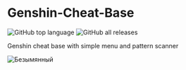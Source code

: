 # Genshin-Cheat-Base

![GitHub top language](https://img.shields.io/github/languages/top/xsslize/Genshin-Cheat-Base)
![GitHub all releases](https://img.shields.io/github/downloads/xsslize/Genshin-Cheat-Base/total)

Genshin cheat base with simple menu and pattern scanner

![Безымянный](https://user-images.githubusercontent.com/37377502/128577849-f5a791da-08e3-4c3d-aba5-3e12be84c0f1.png)
